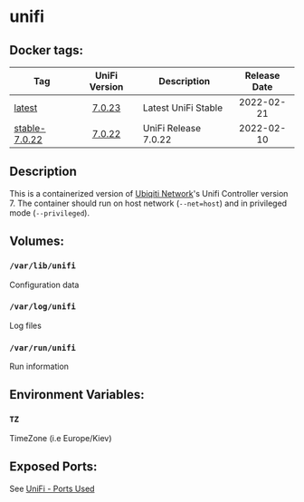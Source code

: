 # unifi

## Docker tags:
| Tag | UniFi Version | Description | Release Date |
| --- | :---: | --- | :---: |
| [latest](https://github.com/alexl78/docker-unifi/blob/master/Dockerfile) | [7.0.23](https://community.ui.com/releases/UniFi-Network-Application-7-0-23/f1b404b4-f595-4346-aaa1-df6941e35525) | Latest UniFi Stable | 2022-02-21|
| [stable-7.0.22](https://github.com/alexl78/docker-unifi/blob/stable-7.0.22/Dockerfile) | [7.0.22](https://community.ui.com/releases/UniFi-Network-Application-7-0-22/dc707272-c726-4935-9d68-c5c50665b970) | UniFi Release 7.0.22 | 2022-02-10|

## Description
This is a containerized version of [Ubiqiti Network](https://ui.com/)'s Unifi Controller version 7.
The container should run on host network (`--net=host`) and in privileged mode (`--privileged`).

## Volumes:
### `/var/lib/unifi`
Configuration data

### `/var/log/unifi`
Log files

### `/var/run/unifi`
Run information

## Environment Variables:

### `TZ`

TimeZone (i.e Europe/Kiev)

## Exposed Ports:
See [UniFi - Ports Used](https://help.ui.com/hc/en-us/articles/218506997-UniFi-Ports-Used)
